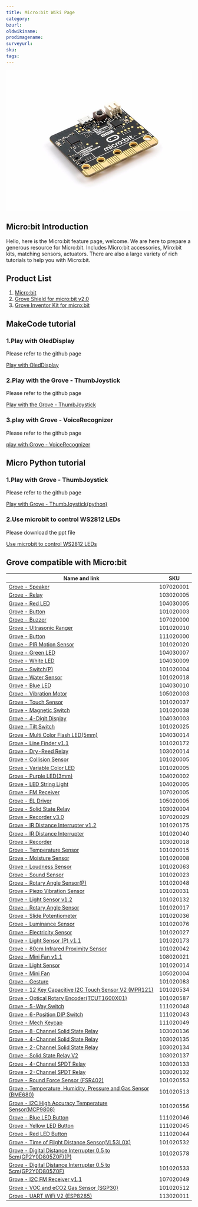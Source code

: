 ```yaml
---
title: Micro:bit Wiki Page
category: 
bzurl: 
oldwikiname: 
prodimagename:
surveyurl: 
sku: 
tags:
---
```


![](https://github.com/SeeedDocument/All_bazaar_image/raw/master/Microbit.jpg)

## Micro:bit Introduction

Hello, here is the Micro:bit feature page, welcome. We are here to prepare a generous resource for Micro:bit. Includes Micro:bit accessories, Miro:bit kits, matching sensors, actuators. There are also a large variety of rich tutorials to help you with Micro:bit.

## Product List

1. [Micro:bit](https://www.seeedstudio.com/micro-bit-Telec-version-p-2946.html)
2. [Grove Shield for micro:bit v2.0](https://www.seeedstudio.com/Grove-Shield-for-micro-bit-v2-0-p-3083.html)
3. [Grove Inventor Kit for micro:bit](http://wiki.seeedstudio.com/Grove_Inventor_Kit_for_microbit/)


## MakeCode tutorial

### 1.Play with OledDisplay

Please refer to the github page

[Play with OledDisplay](https://github.com/Microbit-Grove-Library/pxt-OledDisplay)



### 2.Play with the Grove - ThumbJoystick

Please refer to the github page

[Play with the Grove - ThumbJoystick](https://github.com/Microbit-Grove-Library/pxt-ThumbJoystick)



### 3.play with Grove - VoiceRecognizer

Please refer to the github page

[play with Grove - VoiceRecognizer](https://github.com/Microbit-Grove-Library/pxt-VoiceOrganizer)







## Micro Python tutorial

### 1.Play with Grove - ThumbJoystick

Please refer to the github page

[Play with Grove - ThumbJoystick(python)](https://github.com/Microbit-Grove-Library/mpy-ThumbJoystick)


### 2.Use microbit to control WS2812 LEDs

Please download the ppt file

[Use microbit to control WS2812 LEDs](https://github.com/SeeedDocument/Micro-bit_start/raw/master/Use%20microbit%20to%20control%20WS2812%20LEDs.pptx)



## Grove compatible with Micro:bit


|Name and link |SKU|
|---|---|
|[Grove - Speaker](https://www.seeedstudio.com/Grove-Speaker-p-1445.html)|107020001|
|[Grove - Relay](https://www.seeedstudio.com/Grove-Relay-p-769.html)|103020005|
|[Grove - Red LED](https://www.seeedstudio.com/Grove-Red-LED-p-1142.html)|104030005|
|[Grove - Button](https://www.seeedstudio.com/Grove-Button-p-766.html)|101020003|
|[Grove - Buzzer](https://www.seeedstudio.com/Grove-Buzzer-p-768.html)|107020000|
|[Grove - Ultrasonic Ranger](https://www.seeedstudio.com/Grove-Ultrasonic-Ranger-p-960.html)|101020010|
|[Grove - Button](https://www.seeedstudio.com/Grove-Button--p-1243.html)|111020000|
|[Grove - PIR Motion Sensor](https://www.seeedstudio.com/Grove-PIR-Motion-Sensor-p-802.html)|101020020|
|[Grove - Green LED](https://www.seeedstudio.com/Grove-Green-LED-p-1144.html)|104030007|
|[Grove - White LED](https://www.seeedstudio.com/Grove-White-LED-p-1140.html)|104030009|
|[Grove - Switch(P)](https://www.seeedstudio.com/Grove-Switch--p-1252.html)|101020004|
|[Grove - Water Sensor](https://www.seeedstudio.com/Grove-Water-Sensor-p-748.html)|101020018|
|[Grove - Blue LED](https://www.seeedstudio.com/Grove-Blue-LED-p-1139.html)|104030010|
|[Grove - Vibration Motor](https://www.seeedstudio.com/Grove-Vibration-Motor-p-839.html)|105020003|
|[Grove - Touch Sensor](https://www.seeedstudio.com/Grove-Touch-Sensor-p-747.html)|101020037|
|[Grove - Magnetic Switch](https://www.seeedstudio.com/Grove-Magnetic-Switch-p-744.html)|101020038|
|[Grove - 4-Digit Display](https://www.seeedstudio.com/Grove-4-Digit-Display-p-1198.html)|104030003|
|[Grove - Tilt Switch](https://www.seeedstudio.com/Grove-Tilt-Switch-p-771.html)|101020025|
|[Grove - Multi Color Flash LED(5mm)](https://www.seeedstudio.com/Grove-Multi-Color-Flash-LED-5m-p-1141.html)|104030014|
|[Grove - Line Finder v1.1](https://www.seeedstudio.com/Grove-Line-Finder-v1-1-p-2712.html)|101020172|
|[Grove - Dry-Reed Relay](https://www.seeedstudio.com/Grove-Dry-Reed-Relay-p-1412.html)|103020014|
|[Grove - Collision Sensor](https://www.seeedstudio.com/Grove-Collision-Sensor-p-1132.html)|101020005|
|[Grove - Variable Color LED](https://www.seeedstudio.com/Grove-Variable-Color-LED-p-852.html)|101020005|
|[Grove - Purple LED(3mm)](https://www.seeedstudio.com/Grove-Purple-LED-3m-p-1143.html)|104020002|
|[Grove - LED String Light](https://www.seeedstudio.com/Grove-LED-String-Light-p-2324.html)|104020005|
|[Grove - FM Receiver](https://www.seeedstudio.com/Grove-FM-Receiver-p-1841.html)|107020005|
|[Grove - EL Driver](https://www.seeedstudio.com/Grove-EL-Driver-p-2269.html)|105020005|
|[Grove - Solid State Relay](https://www.seeedstudio.com/Grove-Solid-State-Relay-p-1359.html)|103020004|
|[Grove - Recorder v3.0](https://www.seeedstudio.com/Grove-Recorder-v3-0-p-2709.html)|107020029|
|[Grove - IR Distance Interrupter v1.2](https://www.seeedstudio.com/Grove-IR-Distance-Interrupter-v1-2-p-2767.html)|101020175|
|[Grove - IR Distance Interrupter](https://www.seeedstudio.com/Grove-IR-Distance-Interrupter-p-1278.html)|101020040|
|[Grove - Recorder](https://www.seeedstudio.com/Grove-Recorder-p-1825.html)|103020018|
|[Grove - Temperature Sensor](https://www.seeedstudio.com/Grove-Temperature-Sensor-p-774.html)|101020015|
|[Grove - Moisture Sensor](https://www.seeedstudio.com/Grove-Moisture-Sensor-p-955.html)|101020008|
|[Grove - Loudness Sensor](https://www.seeedstudio.com/Grove-Loudness-Sensor-p-1382.html)|101020063|
|[Grove - Sound Sensor](https://www.seeedstudio.com/Grove-Sound-Sensor-p-752.html)|101020023|
|[Grove - Rotary Angle Sensor(P)](https://www.seeedstudio.com/Grove-Rotary-Angle-Sensor--p-1242.html)|101020048|
|[Grove - Piezo Vibration Sensor](https://www.seeedstudio.com/Grove-Piezo-Vibration-Sensor-p-1411.html)|101020031|
|[Grove - Light Sensor v1.2](https://www.seeedstudio.com/Grove-Light-Sensor-v1-2-p-2727.html)|101020132|
|[Grove - Rotary Angle Sensor](https://www.seeedstudio.com/Grove-Rotary-Angle-Sensor-p-770.html)|101020017|
|[Grove - Slide Potentiometer](https://www.seeedstudio.com/Grove-Slide-Potentiometer-p-1196.html)|101020036|
|[Grove - Luminance Sensor](https://www.seeedstudio.com/Grove-Luminance-Sensor-p-1941.html)|101020076|
|[Grove - Electricity Sensor](https://www.seeedstudio.com/Grove-Electricity-Sensor-p-777.html)|101020027|
|[Grove - Light Sensor (P) v1.1](https://www.seeedstudio.com/Grove-Light-Sensor-P-v1-1-p-2693.html)|101020173|
|[Grove - 80cm Infrared Proximity Sensor](https://www.seeedstudio.com/Grove-80cm-Infrared-Proximity-Sensor-p-788.html)|101020042|
|[Grove - Mini Fan v1.1](https://www.seeedstudio.com/Grove-Mini-Fan-v1-1-p-2685.html)|108020021|
|[Grove - Light Sensor](https://www.seeedstudio.com/Grove-Light-Sensor-p-746.html)|101020014|
|[Grove - Mini Fan](https://www.seeedstudio.com/Grove-Mini-Fan-p-1819.html)|105020004|
|[Grove - Gesture](https://www.seeedstudio.com/Grove-Gesture-PAJ7620U-p-2463.html)|101020083|
|[Grove - 12 Key Capacitive I2C Touch Sensor V2 (MPR121)](https://www.seeedstudio.com/Grove-12-Key-Capacitive-I2C-Touch-Sensor-V2-MPR12-p-3141.html)|101020534|
|[Grove - Optical Rotary Encoder(TCUT1600X01)](https://www.seeedstudio.com/Grove-Optical-Rotary-Encoder-TCUT1600X0-p-3142.html)|101020587|
|[Grove - 5-Way Switch](https://www.seeedstudio.com/Grove-5-Way-Switch-p-3136.html)|111020048|
|[Grove - 6-Position DIP Switch](https://www.seeedstudio.com/Grove-6-Position-DIP-Switch-p-3137.html)|111020043|
|[Grove - Mech Keycap](https://www.seeedstudio.com/Grove-Mech-Keycap-p-3138.html)|111020049|
|[Grove - 8-Channel Solid State Relay](https://www.seeedstudio.com/Grove-8-Channel-Solid-State-Relay-p-3131.html)|103020136|
|[Grove - 4-Channel Solid State Relay](https://www.seeedstudio.com/Grove-4-Channel-Solid-State-Relay-p-3130.html)|103020135|
|[Grove - 2-Channel Solid State Relay](https://www.seeedstudio.com/Grove-2-Channel-Solid-State-Relay-p-3129.html)|103020134|
|[Grove - Solid State Relay V2](https://www.seeedstudio.com/Grove-Solid-State-Relay-V2-p-3128.html)|103020137|
|[Grove - 4-Channel SPDT Relay](https://www.seeedstudio.com/Grove-4-Channel-SPDT-Relay-p-3119.html)|103020133|
|[Grove - 2-Channel SPDT Relay](https://www.seeedstudio.com/Grove-2-Channel-SPDT-Relay-p-3118.html)|103020132|
|[Grove - Round Force Sensor (FSR402)](https://www.seeedstudio.com/Grove-Round-Force-Sensor-FSR40-p-3110.html)|101020553|
|[Grove - Temperature, Humidity, Pressure and Gas Sensor (BME680)](https://www.seeedstudio.com/Grove-Temperature-Humidity-Pressure-and-Gas-Sensor-BME68-p-3109.html)|101020513|
|[Grove - I2C High Accuracy Temperature Sensor(MCP9808)](https://www.seeedstudio.com/Grove-I2C-High-Accuracy-Temperature-Sensor-MCP980-p-3108.html)|101020556|
|[Grove - Blue LED Button](https://www.seeedstudio.com/Grove-Blue-LED-Button-p-3104.html)|111020046|
|[Grove - Yellow LED Button](https://www.seeedstudio.com/Grove-Yellow-LED-Button-p-3101.html)|111020045|
|[Grove - Red LED Button](https://www.seeedstudio.com/Grove-Red-LED-Button-p-3096.html)|111020044|
|[Grove - Time of Flight Distance Sensor(VL53L0X)](https://www.seeedstudio.com/Grove-Time-of-Flight-Distance-Sensor-VL53L0-p-3086.html)|101020532|
|[Grove - Digital Distance Interrupter 0.5 to 5cm(GP2Y0D805Z0F)(P)](https://www.seeedstudio.com/Grove-Digital-Distance-Interrupter-0-5-to-5cm-GP2Y0D805Z0F--p-3085.html)|101020578|
|[Grove - Digital Distance Interrupter 0.5 to 5cm(GP2Y0D805Z0F)](https://www.seeedstudio.com/Grove-Digital-Distance-Interrupter-0-5-to-5cm-GP2Y0D805Z0-p-3084.html)|101020533|
|[Grove - I2C FM Receiver v1.1](https://www.seeedstudio.com/Grove-I2C-FM-Receiver-v1-1-p-3076.html)|107020049|
|[Grove - VOC and eCO2 Gas Sensor (SGP30)](https://www.seeedstudio.com/Grove-VOC-and-eCO2-Gas-Sensor-SGP3-p-3071.html)|101020512|
|[Grove - UART WiFi V2 (ESP8285)](https://www.seeedstudio.com/Grove-UART-WiFi-V2-ESP828-p-3054.html)|113020011|


